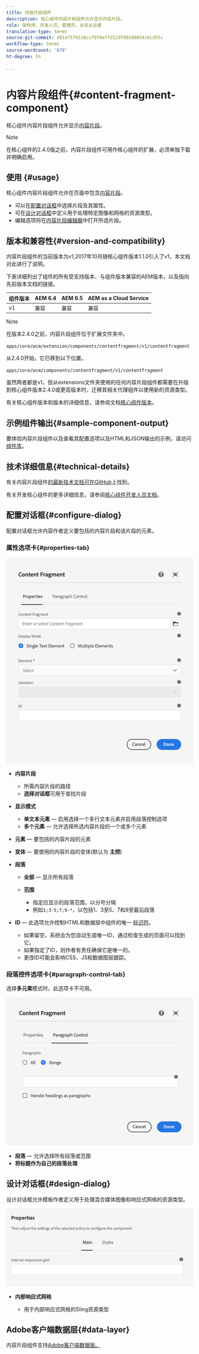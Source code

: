 ```yaml
---
title: 内容片段组件
description: 核心组件内容片段组件允许显示内容片段。
role: 架构师、开发人员、管理员、业务从业者
translation-type: tm+mt
source-git-commit: d01a7576518ccf9f0effd12dfd8198854c6cd55c
workflow-type: tm+mt
source-wordcount: '678'
ht-degree: 5%

---
```



# 内容片段组件{#content-fragment-component}

核心组件内容片段组件允许显示[内容片段](https://docs.adobe.com/content/help/zh-Hans/experience-manager-cloud-service/assets/content-fragments/content-fragments.html)。

>[!NOTE]
>
>在核心组件的2.4.0版之前，内容片段组件可用作核心组件的扩展，必须单独下载并明确启用。

## 使用 {#usage}

核心组件内容片段组件允许在页面中包含[内容片段](https://docs.adobe.com/content/help/en/experience-manager-cloud-service/assets/content-fragments/content-fragments.html)。

* 可以在[配置对话框](#configure-dialog)中选择片段及其属性。
* 可在[设计对话框](#design-dialog)中定义用于处理特定图像和网格的资源类型。
* 编辑选项将在[内容片段编辑器](https://docs.adobe.com/content/help/en/experience-manager-cloud-service/assets/content-fragments/content-fragments-variations.html)中打开所选片段。

## 版本和兼容性{#version-and-compatibility}

内容片段组件的当前版本为v1,2017年10月随核心组件版本1.1.0引入了v1，本文档对此进行了说明。

下表详细列出了组件的所有受支持版本、与组件版本兼容的AEM版本，以及指向先前版本文档的链接。

| 组件版本 | AEM 6.4 | AEM 6.5 | AEM as a Cloud Service |
|--- |--- |---|---|
| v1 | 兼容 | 兼容 | 兼容 |

>[!NOTE]
>
>在版本2.4.0之前，内容片段组件位于扩展文件夹中。
>
> `apps/core/wcm/extension/components/contentfragment/v1/contentfragment`
> 
>从2.4.0开始，它已移到以下位置。
>
>`apps/core/wcm/components/contentfragment/v1/contentfragment`
>
>虽然两者都是v1，但从extensions文件夹使用的任何内容片段组件都需要在升级到核心组件版本2.4.0或更高版本时，迁移其相关代理组件以使用新的资源类型。

有关核心组件版本和版本的详细信息，请参阅文档[核心组件版本](/help/versions.md)。

## 示例组件输出{#sample-component-output}

要体验内容片段组件以及查看其配置选项以及HTML和JSON输出的示例，请访问[组件库](https://adobe.com/go/aem_cmp_library_cf)。

## 技术详细信息{#technical-details}

有关内容片段组件[的最新技术文档可在GitHub](https://adobe.com/go/aem_cmp_tech_cf_v1)上找到。

有关开发核心组件的更多详细信息，请参阅[核心组件开发人员文档](/help/developing/overview.md)。

## 配置对话框{#configure-dialog}

配置对话框允许内容作者定义要包括的内容片段和该片段的元素。

### 属性选项卡{#properties-tab}

![内容片段组件](/help/assets/content-fragment-edit-properties.png)

* **内容片段**

   * 所需内容片段的路径
   * **选择对话框**&#x200B;可用于查找片段

* **显示模式**
   * **单文本元素**  — 启用选择一个多行文本元素并启用段落控制选项
   * **多个元素**  — 允许选择所选内容片段的一个或多个元素
* **元素**  — 要包括的内容片段的元素
* **变体**  — 要使用的内容片段的变体(默认为 **主控**)

* **段落**

   * **全部**  — 显示所有段落
   * **范围**

      * 指定应显示的段落范围，以分号分隔
      * 例如`1;3-5;7;9-*`，以包括1、3至5、7和9至最后段落
* **ID**  — 此选项允许控制HTML和数据层中组件的唯一 [标识符](/help/developing/data-layer/overview.md)。
   * 如果留空，系统会为您自动生成唯一ID，通过检查生成的页面可以找到它。
   * 如果指定了ID，则作者有责任确保它是唯一的。
   * 更改ID可能会影响CSS、JS和数据图层跟踪。

### 段落控件选项卡{#paragraph-control-tab}

选择&#x200B;**多元素**&#x200B;模式时，此选项卡不可用。

![内容片段组件](/help/assets/content-fragment-edit-paragraph.png)

* **段落**  — 允许选择所有段落或范围
* **将标题作为自己的段落处理**

## 设计对话框{#design-dialog}

设计对话框允许模板作者定义用于处理混合媒体图像和响应式网格的资源类型。

![内容片段组件的设计对话框](/help/assets/content-fragment-design.png)

* **内部响应式网格**

   * 用于内部响应式网格的Sling资源类型

## Adobe客户端数据层{#data-layer}

内容片段组件支持[Adobe客户端数据层。](/help/developing/data-layer/overview.md)
